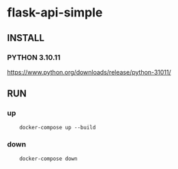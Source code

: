 # flask-api-simple

## INSTALL
### PYTHON 3.10.11
https://www.python.org/downloads/release/python-31011/

## RUN

### up
```
    docker-compose up --build
```

### down
```
    docker-compose down 
```


